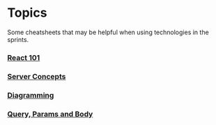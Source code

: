<!-- ---
layout: page
title: Topics
--- -->

# Topics

Some cheatsheets that may be helpful when using technologies in the sprints.

### [React 101](/react.md)

### [Server Concepts](/server-concepts.md)

### [Diagramming](/diagramming.md)

### [Query, Params and Body](/query-params-body.md)

